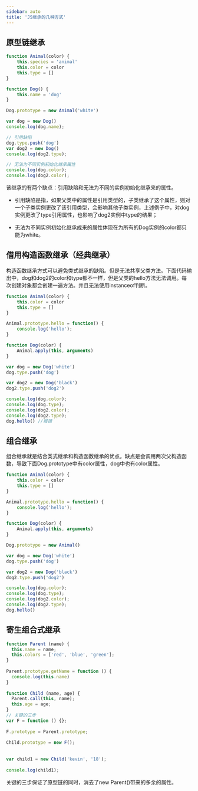 ```yaml
---
sidebar: auto
title: 'JS继承的几种方式'
---
```


## 原型链继承

```js
function Animal(color) {
	this.species = 'animal'
	this.color = color
	this.type = []
}

function Dog() {
	this.name = 'dog'
}

Dog.prototype = new Animal('white')

var dog = new Dog()
console.log(dog.name);

// 引用缺陷
dog.type.push('dog')
var dog2 = new Dog()
console.log(dog2.type);

// 无法为不同实例初始化继承属性
console.log(dog.color);
console.log(dog2.color); 
```

该继承的有两个缺点：引用缺陷和无法为不同的实例初始化继承来的属性。

- 引用缺陷是指，如果父类中的属性是引用类型的，子类继承了这个属性，则对一个子类实例更改了该引用类型，会影响其他子类实例，上述例子中，对dog实例更改了type引用属性，也影响了dog2实例中type的结果；

- 无法为不同实例初始化继承成来的属性体现在为所有的Dog实例的color都只能为white。



## 借用构造函数继承（经典继承）

构造函数继承方式可以避免类式继承的缺陷。但是无法共享父类方法。下面代码输出中，dog和dog2的color和type都不一样，但是父类的hello方法无法调用。每次创建对象都会创建一遍方法。并且无法使用instanceof判断。

```js
function Animal(color) {
	this.color = color
	this.type = []
}

Animal.prototype.hello = function() {
	console.log('hello');
}

function Dog(color) {
	Animal.apply(this, arguments)
}

var dog = new Dog('white')
dog.type.push('dog')

var dog2 = new Dog('black')
dog2.type.push('dog2')

console.log(dog.color);
console.log(dog.type);
console.log(dog2.color);
console.log(dog2.type);
dog.hello() //报错
```



## 组合继承

组合继承就是结合类式继承和构造函数继承的优点。缺点是会调用两次父构造函数，导致下面Dog.prototype中有color属性，dog中也有color属性。

```js
function Animal(color) {
	this.color = color
	this.type = []
}

Animal.prototype.hello = function() {
	console.log('hello');
}

function Dog(color) {
	Animal.apply(this, arguments)
}

Dog.prototype = new Animal()

var dog = new Dog('white')
dog.type.push('dog')

var dog2 = new Dog('black')
dog2.type.push('dog2')

console.log(dog.color);
console.log(dog.type);
console.log(dog2.color);
console.log(dog2.type);
dog.hello()
```



## 寄生组合式继承

```js
function Parent (name) {
  this.name = name;
  this.colors = ['red', 'blue', 'green'];
}
 
Parent.prototype.getName = function () {
  console.log(this.name)
}
 
function Child (name, age) {
  Parent.call(this, name);
  this.age = age;
}
// 关键的三步
var F = function () {};
 
F.prototype = Parent.prototype;
 
Child.prototype = new F();
 
 
var child1 = new Child('kevin', '18');
 
console.log(child1);
```

关键的三步保证了原型链的同时，消去了new Parent()带来的多余的属性。